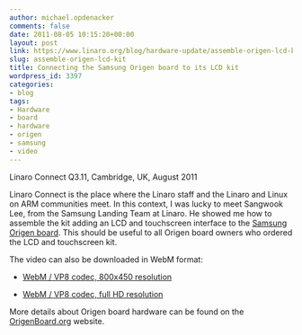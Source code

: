 ```yaml
---
author: michael.opdenacker
comments: false
date: 2011-08-05 10:15:20+00:00
layout: post
link: https://www.linaro.org/blog/hardware-update/assemble-origen-lcd-kit/
slug: assemble-origen-lcd-kit
title: Connecting the Samsung Origen board to its LCD kit
wordpress_id: 3397
categories:
- blog
tags:
- Hardware
- board
- hardware
- origen
- samsung
- video
---
```


Linaro Connect Q3.11, Cambridge, UK, August 2011

Linaro Connect is the place where the Linaro staff and the Linaro and Linux on ARM communities meet. In this context, I was lucky to meet Sangwook Lee, from the Samsung Landing Team at Linaro. He showed me how to assemble the kit adding an LCD and touchscreen interface to the [Samsung Origen board](http://www.origenboard.org/). This should be useful to all Origen board owners who ordered the LCD and touchscreen kit.



The video can also be downloaded in WebM format:



  * [WebM / VP8 codec, 800x450 resolution](http://free-electrons.com/pub/video/2011/aug/linaro-2011-q3-lee-origen-lcd-450p.webm)


  * [WebM / VP8 codec, full HD resolution](http://free-electrons.com/pub/video/2011/aug/linaro-2011-q3-lee-origen-lcd.webm)



More details about Origen board hardware can be found on the [OrigenBoard.org](http://www.origenboard.org/documents.php) website.
